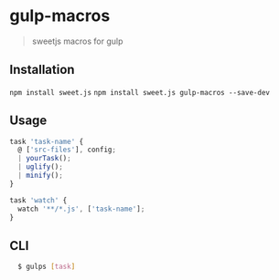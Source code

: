gulp-macros
===========

> sweetjs macros for gulp

Installation
------------

`npm install sweet.js`
`npm install sweet.js gulp-macros --save-dev`

Usage
-----

```js
task 'task-name' {
  @ ['src-files'], config;
  | yourTask();
  | uglify();
  | minify();
}

task 'watch' {
  watch '**/*.js', ['task-name'];
}
```

CLI
---

```bash
  $ gulps [task]
```
